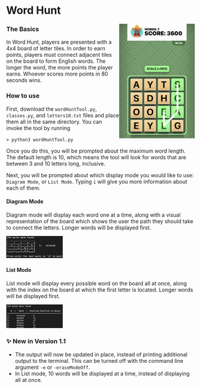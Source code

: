 # Word Hunt  

<img src="/Images/Word%20Hunt/sampleWordHuntBoard.jpeg" alt = "sample board" width="40%" align = "right">     

### The Basics  
In Word Hunt, players are presented with a 4x4 board of letter tiles. 
In order to earn points, players must connect adjacent tiles on the 
board to form English words. The longer the word, the more points 
the player earns. Whoever scores more points in 80 seconds wins.
### How to use
First, download the `wordHuntTool.py`, `classes.py`, and `letters10.txt` 
files and place them all in the same directory. You can invoke the 
tool by running  
```
> python3 wordHuntTool.py
```
Once you do this, you will be prompted about the maximum word length. 
The default length is 10, which means the tool will look for words 
that are between 3 and 10 letters long, inclusive.  

Next, you will be prompted about which display mode you would like to 
use: `Diagram Mode`, or `List Mode`. Typing `i` will give you more 
information about each of them. 
#### Diagram Mode
Diagram mode will display each word one at a time, along with a 
visual representation of the board which shows the user the path 
they should take to connect the letters. Longer words will be 
displayed first.  

<img src="/Images/Word%20Hunt/sampleDiagramMode2.png" alt = "sample diagram mode" width = "30%"> 
    
#### List Mode
List mode will display every possible word on the board all at once, 
along with the index on the board at which the first letter is located.
Longer words will be displayed first.  

<img src="/Images/Word%20Hunt/sampleListMode.png" alt = "sample list mode" width = "30%">  

### ✨ New in Version 1.1
* The output will now be updated in place, instead of printing 
additional output to the terminal. This can be turned off with the 
command line argument `-e` or `-eraseModeOff`.
* In List mode, 10 words will be displayed at a time, instead of 
displaying all at once.
